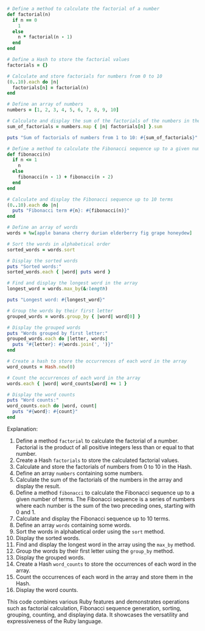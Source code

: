 ```ruby
# Define a method to calculate the factorial of a number
def factorial(n)
  if n == 0
    1
  else
    n * factorial(n - 1)
  end
end

# Define a Hash to store the factorial values
factorials = {}

# Calculate and store factorials for numbers from 0 to 10
(0..10).each do |n|
  factorials[n] = factorial(n)
end

# Define an array of numbers
numbers = [1, 2, 3, 4, 5, 6, 7, 8, 9, 10]

# Calculate and display the sum of the factorials of the numbers in the array
sum_of_factorials = numbers.map { |n| factorials[n] }.sum

puts "Sum of factorials of numbers from 1 to 10: #{sum_of_factorials}"

# Define a method to calculate the Fibonacci sequence up to a given number of terms
def fibonacci(n)
  if n <= 1
    n
  else
    fibonacci(n - 1) + fibonacci(n - 2)
  end
end

# Calculate and display the Fibonacci sequence up to 10 terms
(0..10).each do |n|
  puts "Fibonacci term #{n}: #{fibonacci(n)}"
end

# Define an array of words
words = %w[apple banana cherry durian elderberry fig grape honeydew]

# Sort the words in alphabetical order
sorted_words = words.sort

# Display the sorted words
puts "Sorted words:"
sorted_words.each { |word| puts word }

# Find and display the longest word in the array
longest_word = words.max_by(&:length)

puts "Longest word: #{longest_word}"

# Group the words by their first letter
grouped_words = words.group_by { |word| word[0] }

# Display the grouped words
puts "Words grouped by first letter:"
grouped_words.each do |letter, words|
  puts "#{letter}: #{words.join(', ')}"
end

# Create a hash to store the occurrences of each word in the array
word_counts = Hash.new(0)

# Count the occurrences of each word in the array
words.each { |word| word_counts[word] += 1 }

# Display the word counts
puts "Word counts:"
word_counts.each do |word, count|
  puts "#{word}: #{count}"
end
```

Explanation:

1. Define a method `factorial` to calculate the factorial of a number. Factorial is the product of all positive integers less than or equal to that number.
2. Create a Hash `factorials` to store the calculated factorial values.
3. Calculate and store the factorials of numbers from 0 to 10 in the Hash.
4. Define an array `numbers` containing some numbers.
5. Calculate the sum of the factorials of the numbers in the array and display the result.
6. Define a method `fibonacci` to calculate the Fibonacci sequence up to a given number of terms. The Fibonacci sequence is a series of numbers where each number is the sum of the two preceding ones, starting with 0 and 1.
7. Calculate and display the Fibonacci sequence up to 10 terms.
8. Define an array `words` containing some words.
9. Sort the words in alphabetical order using the `sort` method.
10. Display the sorted words.
11. Find and display the longest word in the array using the `max_by` method.
12. Group the words by their first letter using the `group_by` method.
13. Display the grouped words.
14. Create a Hash `word_counts` to store the occurrences of each word in the array.
15. Count the occurrences of each word in the array and store them in the Hash.
16. Display the word counts.

This code combines various Ruby features and demonstrates operations such as factorial calculation, Fibonacci sequence generation, sorting, grouping, counting, and displaying data. It showcases the versatility and expressiveness of the Ruby language.